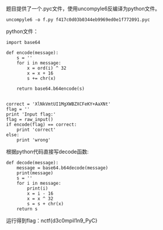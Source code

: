 题目提供了一个.pyc文件，使用uncompyle6反编译为python文件。

```
uncompyle6 -o f.py f417c0d03b0344eb9969ed0e1f772091.pyc 
```

python文件：

```
import base64

def encode(message):
    s = ''
    for i in message:
        x = ord(i) ^ 32
        x = x + 16
        s += chr(x)

    return base64.b64encode(s)


correct = 'XlNkVmtUI1MgXWBZXCFeKY+AaXNt'
flag = ''
print 'Input flag:'
flag = raw_input()
if encode(flag) == correct:
    print 'correct'
else:
    print 'wrong'
```

根据python代码直接写decode函数:

```
def decode(message):
    message = base64.b64decode(message)
    print(message)
    s = ''
    for i in message:
        print(i)
        x = i - 16
        x = x ^ 32
        s = s + chr(x)
    return s
```

运行得到flag：nctf{d3c0mpil1n9_PyC}

